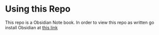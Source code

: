 # Using this Repo #
This repo is a Obsidian Note book. In order to view this repo as written go install Obsidian at [this link](https://obsidian.md/download)